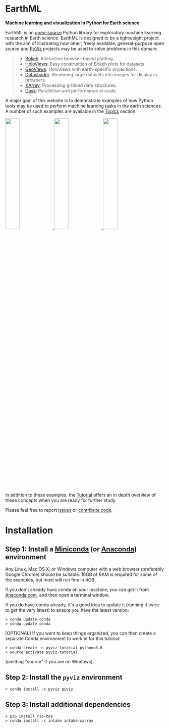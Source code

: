 # EarthML

**Machine learning and visualization in Python for Earth science**

EarthML is an
[open-source](https://github.com/ioam/holoviews/blob/master/LICENSE.txt)
Python library for exploratory machine learning research in Earth
science. EarthML is designed to be a lightweight project with the aim of
illustrating how other, freely available, general-purpose open source
and [PyViz](http://pyviz.org) projects may be used to solve problems in
this domain:

> -   [Bokeh](http://bokeh.pydata.org): Interactive
>     browser-based plotting.
> -   [HoloViews](http://holoviews.org): Easy construction of Bokeh
>     plots for datasets.
> -   [GeoViews](http://geoviews.org): HoloViews with
>     earth-specific projections.
> -   [Datashader](https://github.com/bokeh/datashader): Rendering large
>     datasets into images for display in browsers.
> -   [XArray](http://xarray.pydata.org): Processing gridded
>     data structures.
> -   [Dask](http://dask.pydata.org/en/latest/): Parallelism and
>     performance at scale.

A major goal of this website is to demonstrate examples of how Python
tools may be used to perform machine learning tasks in the earth
sciences. A number of such examples are available in the
[Topics](topics) section:

<div>
<div >
  <a href="http://earthml.pyviz.org/topics/trees.html">
    <img src="_static/collage/trees.png" width='30%'>    </img> </a>
  <a href="http://earthml.pyviz.org/topics/Walker_Lake.html">
    <img src="_static/collage/walker.png" width='30%'> </img>  </a>
  <a href="http://earthml.pyviz.org/topics/landsat_spectral_clustering.html">
    <img src="_static/collage/cluster.png" width='30%'> </img>    </a>
</div>
</div>

In addition to these examples, the [Tutorial](tutorial) offers an
in depth overview of these concepts when you are ready for further
study.

Please feel free to report
[issues](https://github.com/pyviz-topics/EarthML/issues) or [contribute
code](https://github.com/pyviz-topics/EarthML/).

Installation
============

Step 1: Install a [Miniconda](http://conda.pydata.org/miniconda.html) (or [Anaconda](https://www.continuum.io/downloads)) environment
-------------------------------------------------------------------------------------------------------------------------------------

Any Linux, Mac OS X, or Windows computer with a web browser (preferably
Google Chrome) should be suitable. 16GB of RAM is required for some of
the examples, but most will run fine in 4GB.

If you don't already have conda on your machine, you can get it from
[Anaconda.com](http://conda.pydata.org/miniconda.html), and then open a
terminal window.

If you do have conda already, it's a good idea to update it (running it
twice to get the very latest) to ensure you have the latest version:

    > conda update conda
    > conda update conda

\[OPTIONAL\] If you want to keep things organized, you can then create a
separate Conda environment to work in for this tutorial:

    > conda create -n pyviz-tutorial python=3.6
    > source activate pyviz-tutorial

(omitting "source" if you are on Windows).

Step 2: Install the `pyviz` environment
---------------------------------------

    > conda install -c pyviz pyviz

Step 3: Install additional dependencies
---------------------------------------

    > pip install rio-toa
    > conda install -c intake intake-xarray

</div>
